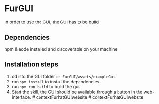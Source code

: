 # FurGUI

In order to use the GUI, the GUI has to be build.

## Dependencies

npm & node installed and discoverable on your machine

## Installation steps

 1. cd into the GUI folder `cd FurGUI/assets/exampleGui`
 2. run `npm install` to install the dependencies
 3. run `npm run build` to build the gui.
 4. Start the skill, the GUI should be available through a button in the web-interface.
#   c o n t e x t F u r h a t G U I w e b s i t e  
 #   c o n t e x t F u r h a t G U I w e b s i t e  
 